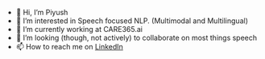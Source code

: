 - 👋 Hi, I’m Piyush
- 👀 I’m interested in Speech focused NLP. (Multimodal and Multilingual)
- 🌱 I’m currently working at CARE365.ai
- 💞️ I’m looking (though, not actively) to collaborate on most things speech
- 📫 How to reach me on [LinkedIn](https://in.linkedin.com/in/piyush-pp)

<!---
piyush-pasi-care365-ai/piyush-pasi-care365-ai is a ✨ special ✨ repository because its `README.md` (this file) appears on your GitHub profile.
You can click the Preview link to take a look at your changes.
--->
